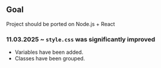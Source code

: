 ## Goal
Project should be ported on Node.js + React

### 11.03.2025 ~ `style.css` was significantly improved  
- Variables have been added.  
- Classes have been grouped. 